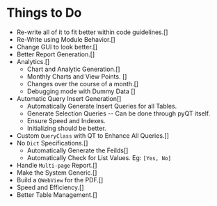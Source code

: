 # Things to Do

- Re-write all of it to fit better within code guidelines.[]
- Re-Write using Module Behavior.[]
- Change GUI to look better.[]
- Better Report Generation.[]
- Analytics.[]
  - Chart and Analytic Generation.[]
  - Monthly Charts and View Points. []
  - Changes over the course of a month.[]
  - Debugging mode with Dummy Data []
- Automatic Query Insert Generation[]
  - Automatically Generate Insert Queries for all Tables.
  - Generate Selection Queries -- Can be done through pyQT itself.
  - Ensure Speed and Indexes.
  - Initializing should be better.
- Custom `QueryClass` with QT to Enhance All Queries.[]
- No `Dict` Specifications.[]
  - Automatically Generate the Feilds[]
  - Automatically Check for List Values. Eg: `[Yes, No]`
- Handle `Multi-page` Report.[]
- Make the System Generic.[]
- Build a `QWebView` for the PDF.[]
- Speed and Efficiency.[]
- Better Table Management.[]
